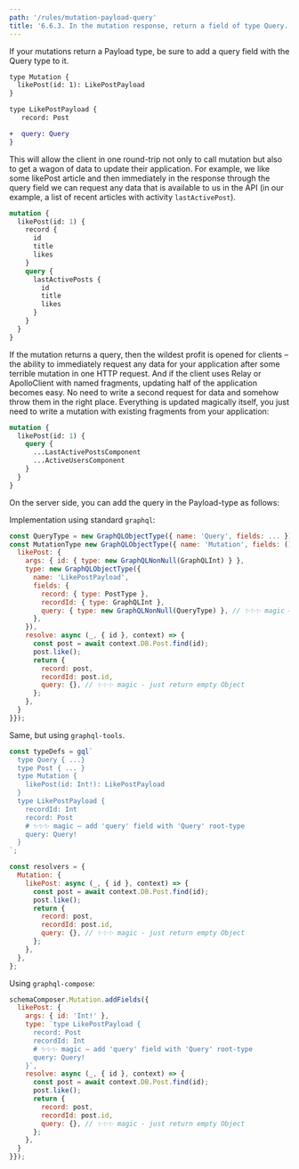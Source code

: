```yaml
---
path: '/rules/mutation-payload-query'
title: '6.6.3. In the mutation response, return a field of type Query.'
---
```


If your mutations return a Payload type, be sure to add a query field with the Query type to it.

```diff
type Mutation {
  likePost(id: 1): LikePostPayload
}

type LikePostPayload {
   record: Post

+  query: Query
}
```

This will allow the client in one round-trip not only to call mutation but also to get a wagon of data to update their application. For example, we like some likePost article and then immediately in the response through the query field we can request any data that is available to us in the API (in our example, a list of recent articles with activity `lastActivePost`).

```graphql
mutation {
  likePost(id: 1) {
    record {
      id
      title
      likes
    }
    query {
      lastActivePosts {
        id
        title
        likes
      }
    }
  }
}
```

If the mutation returns a query, then the wildest profit is opened for clients – the ability to immediately request any data for your application after some terrible mutation in one HTTP request. And if the client uses Relay or ApolloClient with named fragments, updating half of the application becomes easy. No need to write a second request for data and somehow throw them in the right place. Everything is updated magically itself, you just need to write a mutation with existing fragments from your application:

```graphql
mutation {
  likePost(id: 1) {
    query {
      ...LastActivePostsComponent
      ...ActiveUsersComponent
    }
  }
}
```

On the server side, you can add the query in the Payload-type as follows:

Implementation using standard `graphql`:

```js
const QueryType = new GraphQLObjectType({ name: 'Query', fields: ... });
const MutationType new GraphQLObjectType({ name: 'Mutation', fields: () => {
  likePost: {
    args: { id: { type: new GraphQLNonNull(GraphQLInt) } },
    type: new GraphQLObjectType({
      name: 'LikePostPayload',
      fields: {
        record: { type: PostType },
        recordId: { type: GraphQLInt },
        query: { type: new GraphQLNonNull(QueryType) }, // ✨✨✨ magic – add 'query' field with 'Query' root-type
      },
    }),
    resolve: async (_, { id }, context) => {
      const post = await context.DB.Post.find(id);
      post.like();
      return {
        record: post,
        recordId: post.id,
        query: {}, // ✨✨✨ magic - just return empty Object
      };
    },
  }
}});
```

Same, but using `graphql-tools`.

```js
const typeDefs = gql`
  type Query { ...}
  type Post { ... }
  type Mutation {
    likePost(id: Int!): LikePostPayload
  }
  type LikePostPayload {
    recordId: Int
    record: Post
    # ✨✨✨ magic – add 'query' field with 'Query' root-type
    query: Query!
  }
`;

const resolvers = {
  Mutation: {
    likePost: async (_, { id }, context) => {
      const post = await context.DB.Post.find(id);
      post.like();
      return {
        record: post,
        recordId: post.id,
        query: {}, // ✨✨✨ magic - just return empty Object
      };
    },
  },
};
```

Using `graphql-compose`:

```js
schemaComposer.Mutation.addFields({
  likePost: {
    args: { id: 'Int!' },
    type: `type LikePostPayload {
      record: Post
      recordId: Int
      # ✨✨✨ magic – add 'query' field with 'Query' root-type
      query: Query!
    }`,
    resolve: async (_, { id }, context) => {
      const post = await context.DB.Post.find(id);
      post.like();
      return {
        record: post,
        recordId: post.id,
        query: {}, // ✨✨✨ magic - just return empty Object
      };
    },
  }
}});
```
